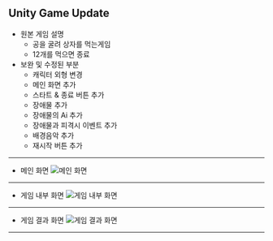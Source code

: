 ## Unity Game Update
+ 원본 게임 설명
  - 공을 굴려 상자를 먹는게임
  - 12개를 먹으면 종료
+ 보완 및 수정된 부분
  - 캐릭터 외형 변경
  - 메인 화면 추가
  - 스타트 & 종료 버튼 추가
  - 장애물 추가
  - 장애물의 Ai 추가
  - 장애물과 피격시 이벤트 추가
  - 배경음악 추가
  - 재시작 버튼 추가
***
+ 메인 화면
![메인 화면](https://user-images.githubusercontent.com/107456389/207561577-4cd7d777-8180-40dd-a793-647d1873c99d.png)
***
+ 게임 내부 화면
![게임 내부 화면](https://user-images.githubusercontent.com/107456389/207561936-64ead672-3a9b-45ea-af62-d1947491e0d0.png)
***
+ 게임 결과 화면
![게임 결과 화면](https://user-images.githubusercontent.com/107456389/207562172-0ab66417-cd3d-41f5-887d-3b6f068a3349.png)
***

